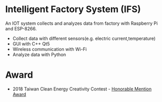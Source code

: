 # Intelligent Factory System (IFS)
An IOT system collects and analyzes data from factory with Raspberry Pi and ESP-8266.
- Collect data with different sensors(e.g. electric current,temperature)
- GUI with C++ Qt5
- Wireless communication with Wi-Fi
- Analyze data with Python

# Award
- 2018 Taiwan Clean Energy Creativity Contest - [Honorable Mention Award](https://energy.nstm.gov.tw/energy_2018/cs_share_article_detail.php?aid=aqujhgomcmkg&cid=23&dtype=c&sub=L)
